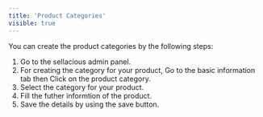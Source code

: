 ```yaml
---
title: 'Product Categories'
visible: true
---
```


You can create the product categories by the following steps:
1. Go to the sellacious admin panel.
2. For creating the category for your product, Go to the basic information tab then Click on the product category.
3. Select the category for your product.
4. Fill the futher informtion of the product.
5. Save the details by using the save button.